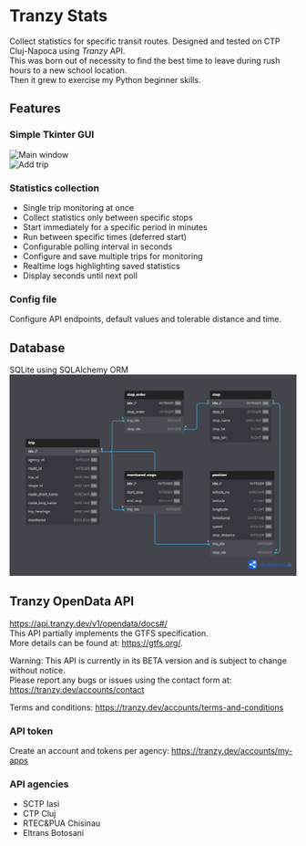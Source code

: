 # Tranzy Stats
Collect statistics for specific transit routes. Designed and tested on CTP Cluj-Napoca using _Tranzy_ API.<br>
This was born out of necessity to find the best time to leave during rush hours to a new school location.<br>
Then it grew to exercise my Python beginner skills.
## Features
### Simple Tkinter GUI
![Main window](tbd)<br>
![Add trip](tbd)
### Statistics collection
* Single trip monitoring at once
* Collect statistics only between specific stops
* Start immediately for a specific period in minutes
* Run between specific times (deferred start)
* Configurable polling interval in seconds
* Configure and save multiple trips for monitoring
* Realtime logs highlighting saved statistics
* Display seconds until next poll
### Config file
Configure API endpoints, default values and tolerable distance and time.
## Database
SQLite using SQLAlchemy ORM
![Database schema](/images/tranzy.db.png)
## Tranzy OpenData API
https://api.tranzy.dev/v1/opendata/docs#/ <br>
This API partially implements the GTFS specification.<br>
More details can be found at: https://gtfs.org/.

Warning: This API is currently in its BETA version and is subject to change without notice.<br>
Please report any bugs or issues using the contact form at: https://tranzy.dev/accounts/contact

Terms and conditions: https://tranzy.dev/accounts/terms-and-conditions
### API token
Create an account and tokens per agency:
https://tranzy.dev/accounts/my-apps
### API agencies
* SCTP Iasi
* CTP Cluj
* RTEC&PUA Chisinau
* Eltrans Botosani
